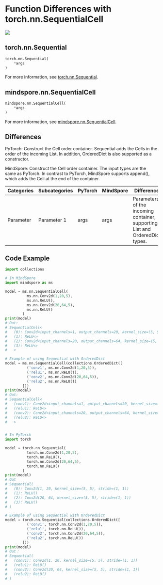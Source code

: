 # Function Differences with torch.nn.SequentialCell

<a href="https://gitee.com/mindspore/docs/blob/r2.0/docs/mindspore/source_en/note/api_mapping/pytorch_diff/SequentialCell.md" target="_blank"><img src="https://mindspore-website.obs.cn-north-4.myhuaweicloud.com/website-images/r2.0/resource/_static/logo_source_en.png"></a>

## torch.nn.Sequential

```python
torch.nn.Sequential(
    *args
)
```

For more information, see [torch.nn.Sequential](https://pytorch.org/docs/1.8.1/generated/torch.nn.Sequential.html).

## mindspore.nn.SequentialCell

```python
mindspore.nn.SequentialCell(
    *args
)
```

For more information, see [mindspore.nn.SequentialCell](https://www.mindspore.cn/docs/en/master/api_python/nn/mindspore.nn.SequentialCell.html).

## Differences

PyTorch: Construct the Cell order container. Sequential adds the Cells in the order of the incoming List. In addition, OrderedDict is also supported as a constructor.

MindSpore: Construct the Cell order container. The input types are the same as PyTorch. In contrast to PyTorch, MindSpore supports append(), which adds the Cell at the end of the container.

| Categories | Subcategories |PyTorch | MindSpore | Difference |
| ---- | ----- | ------- | --------- | ------------- |
| Parameter | Parameter 1 | args |  args  | Parameters of the incoming container, supporting List and OrderedDict types. |

## Code Example

```python
import collections

# In MindSpore
import mindspore as ms

model = ms.nn.SequentialCell(
          ms.nn.Conv2d(1,20,5),
          ms.nn.ReLU(),
          ms.nn.Conv2d(20,64,5),
          ms.nn.ReLU()
        )
print(model)
# Out:
# SequentialCell<
#   (0): Conv2d<input_channels=1, output_channels=20, kernel_size=(5, 5), stride=(1, 1), pad_mode=same, padding=0, dilation=(1, 1), group=1, has_bias=False, weight_init=normal, bias_init=zeros, format=NCHW>
#   (1): ReLU<>
#   (2): Conv2d<input_channels=20, output_channels=64, kernel_size=(5, 5), stride=(1, 1), pad_mode=same, padding=0, dilation=(1, 1), group=1, has_bias=False, weight_init=normal, bias_init=zeros, format=NCHW>
#   (3): ReLU<>
#   >

# Example of using Sequential with OrderedDict
model = ms.nn.SequentialCell(collections.OrderedDict([
          ('conv1', ms.nn.Conv2d(1,20,5)),
          ('relu1', ms.nn.ReLU()),
          ('conv2', ms.nn.Conv2d(20,64,5)),
          ('relu2', ms.nn.ReLU())
        ]))
print(model)
# Out:
# SequentialCell<
#   (conv1): Conv2d<input_channels=1, output_channels=20, kernel_size=(5, 5), stride=(1, 1), pad_mode=same, padding=0, dilation=(1, 1), group=1, has_bias=False, weight_init=normal, bias_init=zeros, format=NCHW>
#   (relu1): ReLU<>
#   (conv2): Conv2d<input_channels=20, output_channels=64, kernel_size=(5, 5), stride=(1, 1), pad_mode=same, padding=0, dilation=(1, 1), group=1, has_bias=False, weight_init=normal, bias_init=zeros, format=NCHW>
#   (relu2): ReLU<>
#   >


# In PyTorch
import torch

model = torch.nn.Sequential(
          torch.nn.Conv2d(1,20,5),
          torch.nn.ReLU(),
          torch.nn.Conv2d(20,64,5),
          torch.nn.ReLU()
        )
print(model)
# Out
# Sequential(
#   (0): Conv2d(1, 20, kernel_size=(5, 5), stride=(1, 1))
#   (1): ReLU()
#   (2): Conv2d(20, 64, kernel_size=(5, 5), stride=(1, 1))
#   (3): ReLU()
# )

# Example of using Sequential with OrderedDict
model = torch.nn.Sequential(collections.OrderedDict([
          ('conv1', torch.nn.Conv2d(1,20,5)),
          ('relu1', torch.nn.ReLU()),
          ('conv2', torch.nn.Conv2d(20,64,5)),
          ('relu2', torch.nn.ReLU())
        ]))
print(model)
# Out：
# Sequential(
#   (conv1): Conv2d(1, 20, kernel_size=(5, 5), stride=(1, 1))
#   (relu1): ReLU()
#   (conv2): Conv2d(20, 64, kernel_size=(5, 5), stride=(1, 1))
#   (relu2): ReLU()
# )
```
